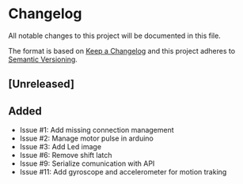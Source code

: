 # Changelog

All notable changes to this project will be documented in this file.

The format is based on [Keep a Changelog](http://keepachangelog.com/en/1.0.0/)
and this project adheres to [Semantic Versioning](http://semver.org/spec/v2.0.0.html).

## [Unreleased]

## Added

- Issue #1: Add missing connection management
- Issue #2: Manage motor pulse in arduino
- Issue #3: Add Led image
- Issue #6: Remove shift latch
- Issue #9: Serialize comunication with API
- Issue #11: Add gyroscope and accelerometer for motion traking
